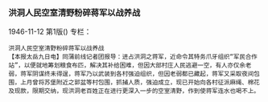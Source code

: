 ### 洪洞人民空室清野粉碎蒋军以战养战

1946-11-12
第1版()
专栏：

    洪洞人民空室清野粉碎蒋军以战养战
    【本报太岳九日电】同蒲前线记者团报导：进占洪洞之蒋军，近命令其特务爪牙组织“军民合作站”，以便就地筹划粮食布匹，解决其补给困难，但因大部村庄人民逃避一空，有人亦仅余老弱，蒋军阴谋终未得逞，蒋军乃以武装到各村强迫组织，但因老弱都已藏起，蒋军又采取夜间包围，上月曾将苏堡附近之郭盆等村包围，抓捕人质，强迫成立，现已开始向各村征派麻绳、棉花及现款，限期交纳，现洪洞老百姓正在进行更深入一步的空室清野，作到使蒋军连水也喝不上。
